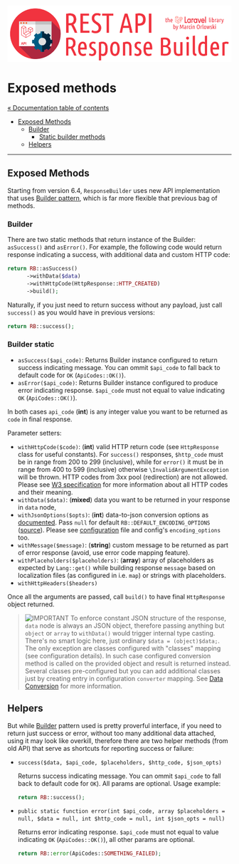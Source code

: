![REST API Response Builder for Laravel](/.github/artwork/laravel-api-response-builder-logo.png)

# Exposed methods #

[« Documentation table of contents](README.md)

* [Exposed Methods](methods.md)
  * [Builder](#builder)
    * [Static builder methods](#builder-static)
  * [Helpers](#helpers)

---

## Exposed Methods ##

 Starting from version 6.4, `ResponseBuilder` uses new API implementation that uses
 [Builder pattern](https://en.wikipedia.org/wiki/Builder_pattern), which is far more flexible that previous bag of methods.

### Builder ###

 There are two static methods that return instance of the Builder: `asSuccess()` and `asError()`. For example, the following
 code would return response indicating a success, with additional data and custom HTTP code:

```php
return RB::asSuccess()
      ->withData($data)
      ->withHttpCode(HttpResponse::HTTP_CREATED)
      ->build();
```

 Naturally, if you just need to return success without any payload, just call `success()` as you would have in previous
 versions:

```php
return RB::success();
```

### Builder static ###

* `asSuccess($api_code)`: Returns Builder instance configured to return success indicating message.
  You can ommit `$api_code` to fall back to default code for `OK` (`ApiCodes::OK()`).
* `asError($api_code)`: Returns Builder instance configured to produce error indicating response. `$api_code`
  must not equal to value indicating `OK` (`ApiCodes::OK()`).

 In both cases `api_code` (**int**) is any integer value you want to be returned as `code` in final response.

 Parameter setters:

* `withHttpCode($code)`: (**int**) valid HTTP return code (see `HttpResponse` class for useful constants). For
  `success()` responses, `$http_code` must be in range from 200 to 299 (inclusive), while for `error()` it must be in
  range from 400 to 599 (inclusive) otherwise `\InvalidArgumentException` will be thrown. HTTP codes from 3xx pool
  (redirection) are not allowed. Please see [W3 specification](https://www.w3.org/Protocols/rfc2616/rfc2616-sec10.html)
  for more information about all HTTP codes and their meaning.
* `withData($data)`: (**mixed**) data you want to be returned in your response in `data` node,
* `withJsonOptions($opts)`: (**int**) data-to-json conversion options as
  [documented](http://php.net/manual/en/function.json-encode.php). Pass `null` for
  default `RB::DEFAULT_ENCODING_OPTIONS` ([source](../src/ResponseBuilder.php)). Please see
  [configuration](../config/response_builder.php) file and config's `encoding_options` too.
* `withMessage($message)`: (**string**) custom message to be returned as part of error response
  (avoid, use error code mapping feature).
* `withPlaceholders($placeholders)`: (**array**) array of placeholders as expected by `Lang::get()` while building
  response `message` based on localization files (as configured in i.e. `map`) or strings with placeholders.
* `withHttpHeaders($headers)`

 Once all the arguments are passed, call `build()` to have final `HttpResponse` object returned.

 > ![IMPORTANT](img/warning.png) To enforce constant JSON structure of the response, `data` node is always an JSON object,
 > therefore passing anything but `object` or `array` to `withData()` would trigger internal type casting. There's no smart
 > logic here, just ordinary `$data = (object)$data;`. The only exception are classes configured with "classes" mapping
 > (see configuration details). In such case configured conversion method is called on the provided object and result is
 > returned instead. Several classes pre-configured but you can add additional classes just by creating entry in configuration
 > `converter` mapping. See [Data Conversion](conversion.md) for more information.

## Helpers ##

 But while [Builder](https://en.wikipedia.org/wiki/Builder_pattern) pattern used is pretty proverful interface, if
 you need to return just success or error, without too many additional data attached, using it may look like overkill,
 therefore there are two helper methods (from old API) that serve as shortcuts for reporting success or failure:

* `success($data, $api_code, $placeholders, $http_code, $json_opts)`

   Returns success indicating message. You can ommit `$api_code` to fall back to default code for `OK`). All params are
   optional. Usage example:

   ```php
   return RB::success();
   ```

* `public static function error(int $api_code, array $placeholders = null, $data = null, int $http_code = null, int $json_opts = null)`

   Returns error indicating response. `$api_code` must not equal to value indicating `OK` (`ApiCodes::OK()`), all other params
   are optional.

   ```php
   return RB::error(ApiCodes::SOMETHING_FAILED);
   ```
